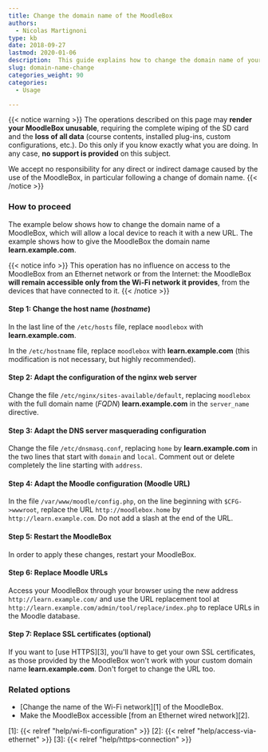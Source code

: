 ```yaml
---
title: Change the domain name of the MoodleBox
authors:
  - Nicolas Martignoni
type: kb
date: 2018-09-27
lastmod: 2020-01-06
description:  This guide explains how to change the domain name of your MoodleBox to better match your own local situation.
slug: domain-name-change
categories_weight: 90
categories:
  - Usage

---
```

{{< notice warning >}}
The operations described on this page may __render your MoodleBox unusable__, requiring the complete wiping of the SD card and the __loss of all data__ (course contents, installed plug-ins, custom configurations, etc.). Do this only if you know exactly what you are doing. In any case, __no support is provided__ on this subject.

We accept no responsibility for any direct or indirect damage caused by the use of the MoodleBox, in particular following a change of domain name.
{{< /notice >}}

### How to proceed

The example below shows how to change the domain name of a MoodleBox, which will allow a local device to reach it with a new URL. The example shows how to give the MoodleBox the domain name __learn.example.com__.

{{< notice info >}}
This operation has no influence on access to the MoodleBox from an Ethernet network or from the Internet: the MoodleBox __will remain accessible only from the Wi-Fi network it provides__, from the devices that have connected to it.
{{< /notice >}}

#### Step 1: Change the host name (_hostname_)

In the last line of the `/etc/hosts` file, replace `moodlebox` with __learn.example.com__.

In the `/etc/hostname` file, replace `moodlebox` with __learn.example.com__ (this modification is not necessary, but highly recommended).

#### Step 2: Adapt the configuration of the nginx web server

Change the file `/etc/nginx/sites-available/default`, replacing `moodlebox` with the full domain name (_FQDN_) __learn.example.com__ in the `server_name` directive.

#### Step 3: Adapt the DNS server masquerading configuration

Change the file `/etc/dnsmasq.conf`, replacing `home` by __learn.example.com__ in the two lines that start with `domain` and `local`. Comment out or delete completely the line starting with `address`.

#### Step 4: Adapt the Moodle configuration (Moodle URL)

In the file `/var/www/moodle/config.php`, on the line beginning with `$CFG->wwwroot`, replace the URL `http://moodlebox.home` by `http://learn.example.com`. Do not add a slash at the end of the URL.

#### Step 5: Restart the MoodleBox

In order to apply these changes, restart your MoodleBox.

#### Step 6: Replace Moodle URLs

Access your MoodleBox through your browser using the new address `http://learn.example.com/` and use the URL replacement tool at `http://learn.example.com/admin/tool/replace/index.php` to replace URLs in the Moodle database.

#### Step 7: Replace SSL certificates (optional)

If you want to [use HTTPS][3], you'll have to get your own SSL certificates, as those provided by the MoodleBox won't work with your custom domain name __learn.example.com__. Don't forget to change the URL too.

### Related options

- [Change the name of the Wi-Fi network][1] of the MoodleBox.
- Make the MoodleBox accessible [from an Ethernet wired network][2].

 [1]: {{< relref "help/wi-fi-configuration" >}}
 [2]: {{< relref "help/access-via-ethernet" >}}
 [3]: {{< relref "help/https-connection" >}}

